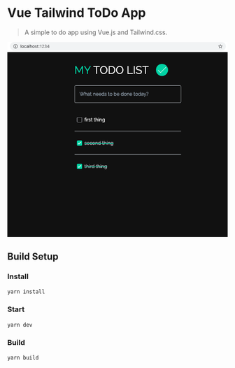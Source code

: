 # Vue Tailwind ToDo App

> A simple to do app using Vue.js and Tailwind.css.

![Readme Image](./screenshot.png)

## Build Setup

### Install

```
yarn install
```

### Start

```
yarn dev
```

### Build

```
yarn build
```
